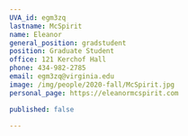 ```yaml
---
UVA_id: egm3zq
lastname: McSpirit
name: Eleanor
general_position: gradstudent
position: Graduate Student
office: 121 Kerchof Hall
phone: 434-982-2785
email: egm3zq@virginia.edu
image: /img/people/2020-fall/McSpirit.jpg 
personal_page: https://eleanormcspirit.com

published: false

---
```

